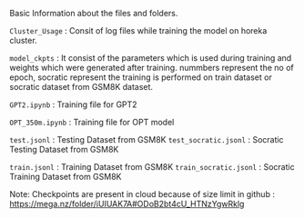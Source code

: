 Basic Information about the files and folders.

```Cluster_Usage``` : Consit of log files while training the model on horeka cluster.

```model_ckpts``` : It consist of the parameters which is used during training and weights which were generated after training. nummbers represent the no of epoch, socratic represent the training is performed on train dataset or socratic dataset from GSM8K dataset.

```GPT2.ipynb``` : Training file for GPT2

```OPT_350m.ipynb``` : Training file for OPT model

```test.jsonl``` : Testing Dataset from GSM8K
```test_socratic.jsonl``` : Socratic Testing Dataset from GSM8K 

```train.jsonl``` : Training  Dataset from GSM8K
```train_socratic.jsonl``` : Socratic Training Dataset from GSM8K 

Note: Checkpoints are present in cloud because of size limit in github : https://mega.nz/folder/iUIUAK7A#ODoB2bt4cU_HTNzYgwRklg



